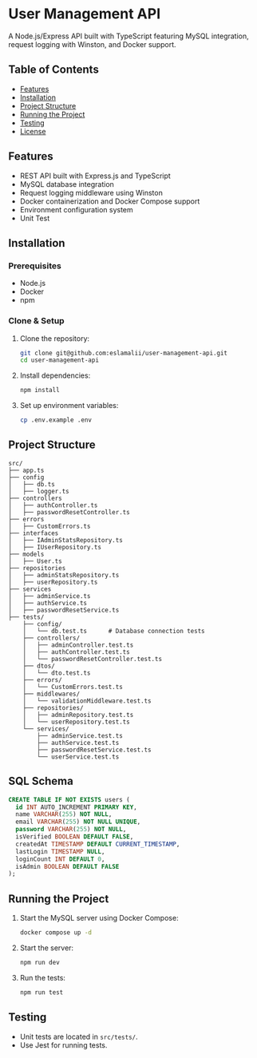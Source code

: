 # User Management API

A Node.js/Express API built with TypeScript featuring MySQL integration, request logging with Winston, and Docker support.

## Table of Contents

- [Features](#features)
- [Installation](#installation)
- [Project Structure](#project-structure)
- [Running the Project](#running-the-project)
- [Testing](#testing)
- [License](#license)

## Features

- REST API built with Express.js and TypeScript
- MySQL database integration
- Request logging middleware using Winston
- Docker containerization and Docker Compose support
- Environment configuration system
- Unit Test

## Installation

### Prerequisites

- Node.js
- Docker
- npm

### Clone & Setup

1. Clone the repository:

   ```bash
   git clone git@github.com:eslamalii/user-management-api.git
   cd user-management-api
   ```

2. Install dependencies:

   ```bash
   npm install
   ```

3. Set up environment variables:
   ```bash
   cp .env.example .env
   ```

## Project Structure

```
src/
├── app.ts
├── config
│   ├── db.ts
│   ├── logger.ts
├── controllers
│   ├── authController.ts
│   ├── passwordResetController.ts
├── errors
│   ├── CustomErrors.ts
├── interfaces
│   ├── IAdminStatsRepository.ts
│   ├── IUserRepository.ts
├── models
│   ├── User.ts
├── repositories
│   ├── adminStatsRepository.ts
│   ├── userRepository.ts
├── services
│   ├── adminService.ts
│   ├── authService.ts
│   ├── passwordResetService.ts
├── tests/
    ├── config/
    │   └── db.test.ts      # Database connection tests
    ├── controllers/
    │   ├── adminController.test.ts
    │   ├── authController.test.ts
    │   └── passwordResetController.test.ts
    ├── dtos/
    │   └── dto.test.ts
    ├── errors/
    │   └── CustomErrors.test.ts
    ├── middlewares/
    │   └── validationMiddleware.test.ts
    ├── repositories/
    │   ├── adminRepository.test.ts
    │   └── userRepository.test.ts
    └── services/
        ├── adminService.test.ts
        ├── authService.test.ts
        ├── passwordResetService.test.ts
        └── userService.test.ts
```

## SQL Schema

```sql
CREATE TABLE IF NOT EXISTS users (
  id INT AUTO_INCREMENT PRIMARY KEY,
  name VARCHAR(255) NOT NULL,
  email VARCHAR(255) NOT NULL UNIQUE,
  password VARCHAR(255) NOT NULL,
  isVerified BOOLEAN DEFAULT FALSE,
  createdAt TIMESTAMP DEFAULT CURRENT_TIMESTAMP,
  lastLogin TIMESTAMP NULL,
  loginCount INT DEFAULT 0,
  isAdmin BOOLEAN DEFAULT FALSE
);
```

## Running the Project

1. Start the MySQL server using Docker Compose:

   ```bash
   docker compose up -d
   ```

2. Start the server:

   ```bash
   npm run dev
   ```

3. Run the tests:

   ```bash
   npm run test
   ```

## Testing

- Unit tests are located in `src/tests/`.
- Use Jest for running tests.


